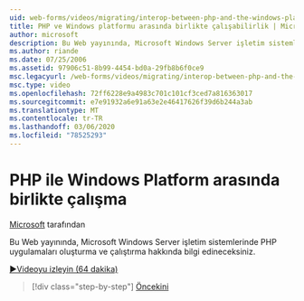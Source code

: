 ```yaml
---
uid: web-forms/videos/migrating/interop-between-php-and-the-windows-platform
title: PHP ve Windows platformu arasında birlikte çalışabilirlik | Microsoft Docs
author: microsoft
description: Bu Web yayınında, Microsoft Windows Server işletim sistemlerinde PHP uygulamaları oluşturma ve çalıştırma hakkında bilgi edineceksiniz.
ms.author: riande
ms.date: 07/25/2006
ms.assetid: 97906c51-8b99-4454-bd0a-29fb8b6f0ce9
msc.legacyurl: /web-forms/videos/migrating/interop-between-php-and-the-windows-platform
msc.type: video
ms.openlocfilehash: 72ff6228e9a4983c701c101cf3ced7a816363017
ms.sourcegitcommit: e7e91932a6e91a63e2e46417626f39d6b244a3ab
ms.translationtype: MT
ms.contentlocale: tr-TR
ms.lasthandoff: 03/06/2020
ms.locfileid: "78525293"
---
```

# <a name="interop-between-php-and-the-windows-platform"></a>PHP ile Windows Platform arasında birlikte çalışma

[Microsoft](https://github.com/microsoft) tarafından

Bu Web yayınında, Microsoft Windows Server işletim sistemlerinde PHP uygulamaları oluşturma ve çalıştırma hakkında bilgi edineceksiniz.

[&#9654;Videoyu izleyin (64 dakika)](https://channel9.msdn.com/Blogs/ASP-NET-Site-Videos/interop-between-php-and-the-windows-platform)

> [!div class="step-by-step"]
> [Öncekini](introduction-to-aspnet-for-coldfusion-developers-building-an-aspnet-application.md)
